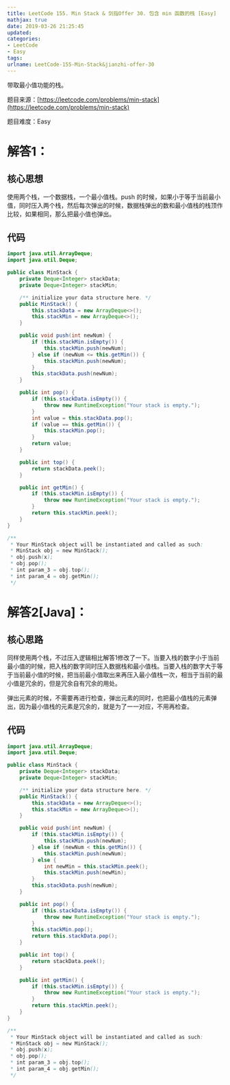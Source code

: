 ```yaml
---
title: LeetCode 155. Min Stack & 剑指Offer 30. 包含 min 函数的栈 [Easy]
mathjax: true
date: 2019-03-26 21:25:45
updated:
categories:
- LeetCode
- Easy
tags:
urlname: LeetCode-155-Min-Stack&jianzhi-offer-30
---
```


带取最小值功能的栈。

<!-- more -->

题目来源：[https://leetcode.com/problems/min-stack](https://leetcode.com/problems/min-stack)

题目难度：Easy



# 解答1：

## 核心思想

使用两个栈，一个数据栈，一个最小值栈。push 的时候，如果小于等于当前最小值，同时压入两个栈，然后每次弹出的时候，数据栈弹出的数和最小值栈的栈顶作比较，如果相同，那么把最小值也弹出。

## 代码

```java
import java.util.ArrayDeque;
import java.util.Deque;

public class MinStack {
    private Deque<Integer> stackData;
    private Deque<Integer> stackMin;

    /** initialize your data structure here. */
    public MinStack() {
        this.stackData = new ArrayDeque<>();
        this.stackMin = new ArrayDeque<>();
    }

    public void push(int newNum) {
        if (this.stackMin.isEmpty()) {
            this.stackMin.push(newNum);
        } else if (newNum <= this.getMin()) {
            this.stackMin.push(newNum);
        }
        this.stackData.push(newNum);
    }

    public int pop() {
        if (this.stackData.isEmpty()) {
            throw new RuntimeException("Your stack is empty.");
        }
        int value = this.stackData.pop();
        if (value == this.getMin()) {
            this.stackMin.pop();
        }
        return value;
    }

    public int top() {
        return stackData.peek();
    }

    public int getMin() {
        if (this.stackMin.isEmpty()) {
            throw new RuntimeException("Your stack is empty.");
        }
        return this.stackMin.peek();
    }
}

/**
 * Your MinStack object will be instantiated and called as such:
 * MinStack obj = new MinStack();
 * obj.push(x);
 * obj.pop();
 * int param_3 = obj.top();
 * int param_4 = obj.getMin();
 */
```



# 解答2[Java]：

## 核心思路

同样使用两个栈，不过压入逻辑相比解答1修改了一下。当要入栈的数字小于当前最小值的时候，把入栈的数字同时压入数据栈和最小值栈。当要入栈的数字大于等于当前最小值的时候，把当前最小值取出来再压入最小值栈一次，相当于当前的最小值是冗余的，但是冗余自有冗余的用处。

弹出元素的时候，不需要再进行检查，弹出元素的同时，也把最小值栈的元素弹出，因为最小值栈的元素是冗余的，就是为了一一对应，不用再检查。

## 代码

```java
import java.util.ArrayDeque;
import java.util.Deque;

public class MinStack {
    private Deque<Integer> stackData;
    private Deque<Integer> stackMin;

    /** initialize your data structure here. */
    public MinStack() {
        this.stackData = new ArrayDeque<>();
        this.stackMin = new ArrayDeque<>();
    }

    public void push(int newNum) {
        if (this.stackMin.isEmpty()) {
            this.stackMin.push(newNum);
        } else if (newNum < this.getMin()) {
            this.stackMin.push(newNum);
        } else {
            int newMin = this.stackMin.peek();
            this.stackMin.push(newMin);
        }
        this.stackData.push(newNum);
    }

    public int pop() {
        if (this.stackData.isEmpty()) {
            throw new RuntimeException("Your stack is empty.");
        }
        this.stackMin.pop();
        return this.stackData.pop();
    }

    public int top() {
        return stackData.peek();
    }

    public int getMin() {
        if (this.stackMin.isEmpty()) {
            throw new RuntimeException("Your stack is empty.");
        }
        return this.stackMin.peek();
    }
}

/**
 * Your MinStack object will be instantiated and called as such:
 * MinStack obj = new MinStack();
 * obj.push(x);
 * obj.pop();
 * int param_3 = obj.top();
 * int param_4 = obj.getMin();
 */
```

